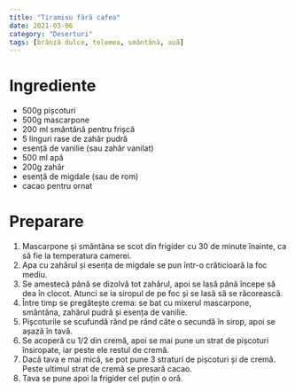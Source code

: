 ```yaml
---
title: "Tiramisu fără cafea"
date: 2021-03-06
category: "Deserturi"
tags: [brânză dulce, telemea, smântână, ouă]
---
```


# Ingrediente
* 500g pișcoturi
* 500g mascarpone
* 200 ml smântână pentru frișcă
* 5 linguri rase de zahăr pudră
* esență de vanilie (sau zahăr vanilat)
* 500 ml apă
* 200g zahăr
* esență de migdale (sau de rom)
* cacao pentru ornat

# Preparare
1. Mascarpone și smântâna se scot din frigider cu 30 de minute înainte, ca să fie la temperatura camerei.
2. Apa cu zahărul și esența de migdale se pun într-o crăticioară la foc mediu.
3. Se amestecă până se dizolvă tot zahărul, apoi se lasă până începe să dea în clocot. Atunci se ia siropul de pe foc și se lasă să se răcorească.
4. Între timp se pregătește crema: se bat cu mixerul mascarpone, smântâna, zahărul pudră și esența de vanilie.
5. Pișcoturile se scufundă rând pe rând câte o secundă în sirop, apoi se așază în tavă.
6. Se acoperă cu 1/2 din cremă, apoi se mai pune un strat de pișcoturi însiropate, iar peste ele restul de cremă.
7. Dacă tava e mai mică, se pot pune 3 straturi de pișcoturi și de cremă. Peste ultimul strat de cremă se presară cacao.
8. Tava se pune apoi la frigider cel puțin o oră.
